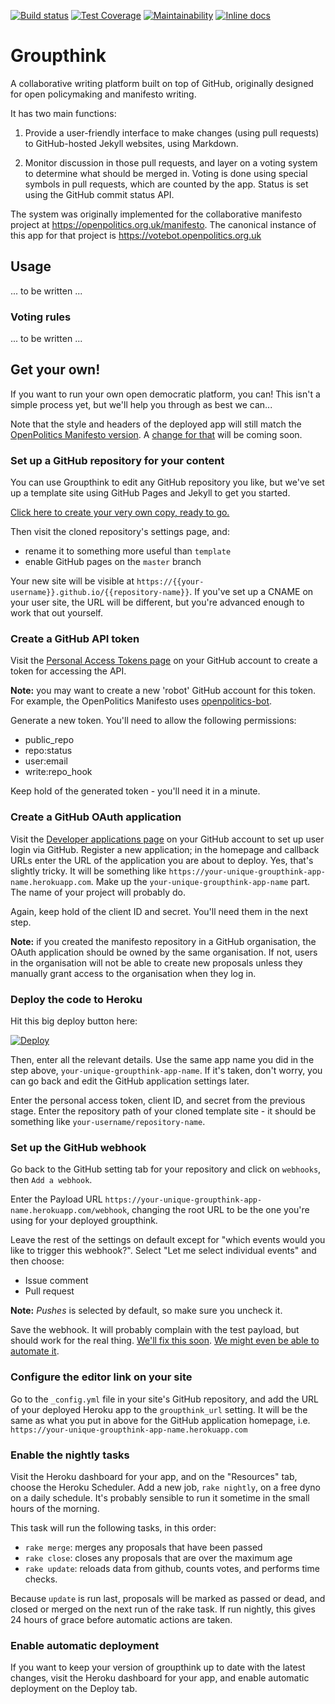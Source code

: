 [![Build status](https://img.shields.io/circleci/project/github/openpolitics/groupthink/master.svg)](https://circleci.com/gh/openpolitics/groupthink) [![Test Coverage](https://api.codeclimate.com/v1/badges/9cccf0871769f93e2807/test_coverage)](https://codeclimate.com/github/openpolitics/groupthink/test_coverage) [![Maintainability](https://api.codeclimate.com/v1/badges/9cccf0871769f93e2807/maintainability)](https://codeclimate.com/github/openpolitics/groupthink/maintainability) [![Inline docs](http://inch-ci.org/github/openpolitics/groupthink.svg?branch=master)](http://inch-ci.org/github/openpolitics/groupthink)


# Groupthink

A collaborative writing platform built on top of GitHub, originally designed for open policymaking and manifesto writing.

It has two main functions:

1. Provide a user-friendly interface to make changes (using pull requests) to GitHub-hosted Jekyll websites, using Markdown.

2. Monitor discussion in those pull requests, and layer on a voting system to determine what should be merged in. Voting is done using special symbols in pull requests, which are counted by the app. Status is set using the GitHub commit status API.

The system was originally implemented for the collaborative manifesto project at https://openpolitics.org.uk/manifesto. The canonical instance of this app for that project is https://votebot.openpolitics.org.uk

## Usage

... to be written ...

### Voting rules

... to be written ...

## Get your own!

If you want to run your own open democratic platform, you can! This isn't a simple process yet, but we'll help you through as best we can...

Note that the style and headers of the deployed app will still match the [OpenPolitics Manifesto version](https://votebot.openpolitics.org.uk). A [change for that](https://github.com/openpolitics/groupthink/issues/42) will be coming soon.

### Set up a GitHub repository for your content

You can use Groupthink to edit any GitHub repository you like, but we've set up a template site using GitHub Pages and Jekyll to get you started.

[Click here to create your very own copy, ready to go.](https://github.com/openpolitics/template/fork)

Then visit the cloned repository's settings page, and:

* rename it to something more useful than `template`
* enable GitHub pages on the `master` branch

Your new site will be visible at `https://{{your-username}}.github.io/{{repository-name}}`. If you've set up a CNAME on your user site, the URL will be different, but you're advanced enough to work that out yourself.

### Create a GitHub API token

Visit the [Personal Access Tokens page](https://github.com/settings/tokens) on your GitHub account to create a token for accessing the API.

**Note:** you may want to create a new 'robot' GitHub account for this token. For example, the OpenPolitics Manifesto uses [openpolitics-bot](https://github.com/openpolitics-bot).

Generate a new token. You'll need to allow the following permissions:

* public_repo
* repo:status
* user:email
* write:repo_hook

Keep hold of the generated token - you'll need it in a minute.

### Create a GitHub OAuth application

Visit the [Developer applications page](https://github.com/settings/developers) on your GitHub account to set up user login via GitHub. Register a new application; in the homepage and callback URLs enter the URL of the application you are about to deploy. Yes, that's slightly tricky. It will be something like `https://your-unique-groupthink-app-name.herokuapp.com`. Make up the `your-unique-groupthink-app-name` part. The name of your project will probably do.

Again, keep hold of the client ID and secret. You'll need them in the next step.

**Note:** if you created the manifesto repository in a GitHub organisation, the OAuth application should be owned by the same organisation. If not, users in the organisation will not be able to create new proposals unless they manually grant access to the organisation when they log in.

### Deploy the code to Heroku

Hit this big deploy button here:

[![Deploy](https://www.herokucdn.com/deploy/button.svg)](https://heroku.com/deploy)

Then, enter all the relevant details. Use the same app name you did in the step above, `your-unique-groupthink-app-name`. If it's taken, don't worry, you can go back and edit the GitHub application settings later.

Enter the personal access token, client ID, and secret from the previous stage. Enter the repository path of your cloned template site - it should be something like `your-username/repository-name`.

### Set up the GitHub webhook

Go back to the GitHub setting tab for your repository and click on `webhooks`, then `Add a webhook`.

Enter the Payload URL `https://your-unique-groupthink-app-name.herokuapp.com/webhook`, changing the root URL to be the one you're using for your deployed groupthink.

Leave the rest of the settings on default except for "which events would you like to trigger this webhook?". Select "Let me select individual events" and then choose:

* Issue comment
* Pull request

**Note:** *Pushes* is selected by default, so make sure you uncheck it.

Save the webhook. It will probably complain with the test payload, but should work for the real thing. [We'll fix this soon](https://github.com/openpolitics/groupthink/issues/44). [We might even be able to automate it](https://github.com/openpolitics/groupthink/issues/43).

### Configure the editor link on your site

Go to the `_config.yml` file in your site's GitHub repository, and add the URL of your deployed Heroku app to the `groupthink_url` setting. It will be the same as what you put in above for the GitHub application homepage, i.e. `https://your-unique-groupthink-app-name.herokuapp.com`

### Enable the nightly tasks

Visit the Heroku dashboard for your app, and on the "Resources" tab, choose the Heroku Scheduler. Add a new job, `rake nightly`, on a free dyno on a daily schedule. It's probably sensible to run it sometime in the small hours of the morning.

This task will run the following tasks, in this order:

 * `rake merge`: merges any proposals that have been passed
 * `rake close`: closes any proposals that are over the maximum age
 * `rake update`: reloads data from github, counts votes, and performs time checks.

Because `update` is run last, proposals will be marked as passed or dead, and closed or merged on the next run of the rake task. If run nightly, this gives 24 hours of grace before automatic actions are taken.

### Enable automatic deployment

If you want to keep your version of groupthink up to date with the latest changes, visit the Heroku dashboard for your app, and enable automatic deployment on the Deploy tab.
